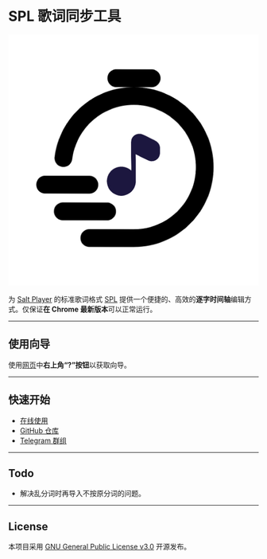 # SPL 歌词同步工具

![Icon](./favicon.png)

为 [Salt Player](https://github.com/Moriafly/SaltPlayerSource) 的标准歌词格式 [SPL](https://moriafly.com/standards/spl.html) 提供一个便捷的、高效的**逐字时间轴**编辑方式。仅保证**在 Chrome 最新版本**可以正常运行。

---

## 使用向导

使用[网页](https://spl-syncer.ryanyuan.top/)中**右上角“?”按钮**以获取向导。

---

## 快速开始

- [在线使用](https://spl-syncer.ryanyuan.top/)
- [GitHub 仓库](https://github.com/Tseshongfeeshur/SPL-syncer/)
- [Telegram 群组](https://t.me/+J-duJdQv1GAzYjE1)

---

## Todo

- 解决乱分词时再导入不按原分词的问题。

---

## License

本项目采用 [GNU General Public License v3.0](./LICENSE) 开源发布。
